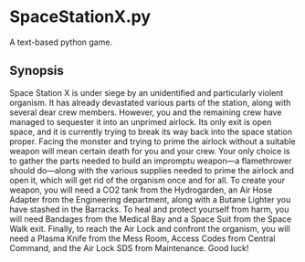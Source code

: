 # SpaceStationX.py
A text-based python game.

## Synopsis
Space Station X is under siege by an unidentified and particularly violent organism. It has already devastated various parts of the station, along with several dear crew members. However, you and the remaining crew have managed to sequester it into an unprimed airlock. Its only exit is open space, and it is currently trying to break its way back into the space station proper. 
Facing the monster and trying to prime the airlock without a suitable weapon will mean certain death for you and your crew. Your only choice is to gather the parts needed to build an impromptu weapon—a flamethrower should do—along with the various supplies needed to prime the airlock and open it, which will get rid of the organism once and for all.
To create your weapon, you will need a CO2 tank from the Hydrogarden, an Air Hose Adapter from the Engineering department, along with a Butane Lighter you have stashed in the Barracks. To heal and protect yourself from harm, you will need Bandages from the Medical Bay and a Space Suit from the Space Walk exit. Finally, to reach the Air Lock and confront the organism, you will need a Plasma Knife from the Mess Room, Access Codes from Central Command, and the Air Lock SDS from Maintenance. Good luck!
